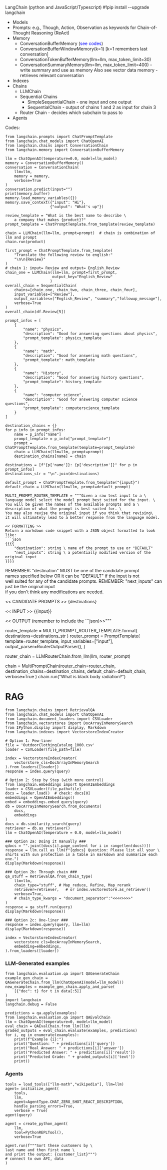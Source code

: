 LangChain (python and JavaScript/Typescript)
#!pip install --upgrade langchain

- Models
- Prompts: e.g., Though, Action, Observation as keywords for Chain-of-Thought Reasoning (ReAct)
- Memory
  * ConversationBufferMemory (<span style="color:blue">see codes</span>)
  * ConversationBufferWindowMemory(k=1) [k=1 remembers last conversation]
  * ConversationTokenBufferMemory(llm=llm, max_token_limit=30)
  * ConversationSummaryMemory(llm=llm, max_token_limit=400) - write summary and use as memory
    Also see vector data memory - retrieves relevant conversation
- Indexes
- Chains
  * LLMChain
  * Sequential Chains
    * SimpleSequentialChain - one input and one output
    * SequentialChain - output of chains 1 and 2 as input for chain 3
  * Router Chain - decides which subchain to pass to
- Agents


Codes:

```
from langchain.prompts import ChatPromptTemplate
from langchain.chat_models import ChatOpenAI
from langchain.chains import ConversationChain
from langchain.memory import ConversationBufferMemory

llm = ChatOpenAI(temperature=0.0, model=llm_model)
memory = ConversationBufferMemory()
conversation = ConversationChain(
    llm=llm, 
    memory = memory,
    verbose=True
)
conversation.predict(input="")
print(memory.buffer)
memory.load_memory_variables({})
memory.save_context({"input": "Hi"}, 
                    {"output": "What's up"})

review_template = "What is the best name to describe \
    a company that makes {product}?"
prompt_template = ChatPromptTemplate.from_template(review_template)

chain = LLMChain(llm=llm, prompt=prompt)  # chain is combination of llm and prompt
chain.run(product)

first_prompt = ChatPromptTemplate.from_template(
    "Translate the following review to english:"
    "\n\n{Review}"
)
# chain 1: input= Review and output= English_Review
chain_one = LLMChain(llm=llm, prompt=first_prompt, 
                     output_key="English_Review"
                    )
overall_chain = SequentialChain(
    chains=[chain_one, chain_two, chain_three, chain_four],
    input_variables=["Review"],
    output_variables=["English_Review", "summary","followup_message"],
    verbose=True
)
overall_chain(df.Review[5])

prompt_infos = [
    {
        "name": "physics", 
        "description": "Good for answering questions about physics", 
        "prompt_template": physics_template
    },
    {
        "name": "math", 
        "description": "Good for answering math questions", 
        "prompt_template": math_template
    },
    {
        "name": "History", 
        "description": "Good for answering history questions", 
        "prompt_template": history_template
    },
    {
        "name": "computer science", 
        "description": "Good for answering computer science questions", 
        "prompt_template": computerscience_template
    }
]

destination_chains = {}
for p_info in prompt_infos:
    name = p_info["name"]
    prompt_template = p_info["prompt_template"]
    prompt = ChatPromptTemplate.from_template(template=prompt_template)
    chain = LLMChain(llm=llm, prompt=prompt)
    destination_chains[name] = chain  
    
destinations = [f"{p['name']}: {p['description']}" for p in prompt_infos]
destinations_str = "\n".join(destinations)

default_prompt = ChatPromptTemplate.from_template("{input}")
default_chain = LLMChain(llm=llm, prompt=default_prompt)

MULTI_PROMPT_ROUTER_TEMPLATE = """Given a raw text input to a \
language model select the model prompt best suited for the input. \
You will be given the names of the available prompts and a \
description of what the prompt is best suited for. \
You may also revise the original input if you think that revising\
it will ultimately lead to a better response from the language model.

<< FORMATTING >>
Return a markdown code snippet with a JSON object formatted to look like:
```json
{{{{
    "destination": string \ name of the prompt to use or "DEFAULT"
    "next_inputs": string \ a potentially modified version of the original input
}}}}
```

REMEMBER: "destination" MUST be one of the candidate prompt \
names specified below OR it can be "DEFAULT" if the input is not\
well suited for any of the candidate prompts.
REMEMBER: "next_inputs" can just be the original input \
if you don't think any modifications are needed.

<< CANDIDATE PROMPTS >>
{destinations}

<< INPUT >>
{{input}}

<< OUTPUT (remember to include the ```json)>>"""

router_template = MULTI_PROMPT_ROUTER_TEMPLATE.format(
    destinations=destinations_str
)
router_prompt = PromptTemplate(
    template=router_template,
    input_variables=["input"],
    output_parser=RouterOutputParser(),
)

router_chain = LLMRouterChain.from_llm(llm, router_prompt)

chain = MultiPromptChain(router_chain=router_chain, 
                         destination_chains=destination_chains, 
                         default_chain=default_chain, verbose=True
                        )
chain.run("What is black body radiation?")

# RAG

```
from langchain.chains import RetrievalQA
from langchain.chat_models import ChatOpenAI
from langchain.document_loaders import CSVLoader
from langchain.vectorstores import DocArrayInMemorySearch
from IPython.display import display, Markdown
from langchain.indexes import VectorstoreIndexCreator

# Option 1: Few-liner
file = 'OutdoorClothingCatalog_1000.csv'
loader = CSVLoader(file_path=file)

index = VectorstoreIndexCreator(
    vectorstore_cls=DocArrayInMemorySearch
).from_loaders([loader])
response = index.query(query)

# Option 2: Step by Step (with more control)
from langchain.embeddings import OpenAIEmbeddings
loader = CSVLoader(file_path=file)
docs = loader.load()  # check: docs[0]
embeddings = OpenAIEmbeddings()
embed = embeddings.embed_query(query)
db = DocArrayInMemorySearch.from_documents(
    docs, 
    embeddings
)
docs = db.similarity_search(query)
retriever = db.as_retriever()
llm = ChatOpenAI(temperature = 0.0, model=llm_model)

### Option 2a: Doing it manually ###
qdocs = "".join([docs[i].page_content for i in range(len(docs))])
response = llm.call_as_llm(f"{qdocs} Question: Please list all your \
shirts with sun protection in a table in markdown and summarize each one.")
display(Markdown(response))

### Option 2b: Through chain ###
qa_stuff = RetrievalQA.from_chain_type(
    llm=llm, 
    chain_type="stuff", # Map_reduce, Refine, Map_rerank
    retriever=retriever,   # or index.vectorestore.as_retriever()
    verbose=True,
    # chain_type_kwargs = "document_separator":"<<<<>>>>"
)
response = qa_stuff.run(query)  
display(Markdown(response))

### Option 2c: One-liner ### 
response = index.query(query, llm=llm)
display(Markdown(response))

index = VectorstoreIndexCreator(
    vectorstore_cls=DocArrayInMemorySearch,
    embedding=embeddings,
).from_loaders([loader])
```

### LLM-Generated examples

```
from langchain.evaluation.qa import QAGenerateChain
example_gen_chain = QAGenerateChain.from_llm(ChatOpenAI(model=llm_model))
new_examples = example_gen_chain.apply_and_parse(
    [{"doc": t} for t in data[:5]]
)
import langchain
langchain.debug = False

predictions = qa.apply(examples)
from langchain.evaluation.qa import QAEvalChain
llm = ChatOpenAI(temperature=0, model=llm_model)
eval_chain = QAEvalChain.from_llm(llm)
graded_outputs = eval_chain.evaluate(examples, predictions)
for i, eg in enumerate(examples):
    print(f"Example {i}:")
    print("Question: " + predictions[i]['query'])
    print("Real Answer: " + predictions[i]['answer'])
    print("Predicted Answer: " + predictions[i]['result'])
    print("Predicted Grade: " + graded_outputs[i]['text'])
    print()
```

### Agents
```
tools = load_tools(["llm-math","wikipedia"], llm=llm)
agent= initialize_agent(
    tools, 
    llm, 
    agent=AgentType.CHAT_ZERO_SHOT_REACT_DESCRIPTION,
    handle_parsing_errors=True,
    verbose = True)
agent(query)

agent = create_python_agent(
    llm,
    tool=PythonREPLTool(),
    verbose=True

agent.run(f"""Sort these customers by \
last name and then first name \
and print the output: {customer_list}""") 
# connect to own API, data
)

```